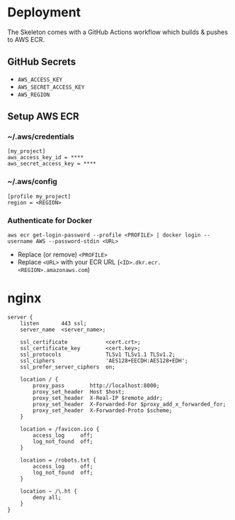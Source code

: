 # Deployment

The Skeleton comes with a GitHub Actions workflow which builds & pushes to AWS ECR.

## GitHub Secrets

- `AWS_ACCESS_KEY`
- `AWS_SECRET_ACCESS_KEY`
- `AWS_REGION`

## Setup AWS ECR

### ~/.aws/credentials

```
[my_project]
aws_access_key_id = ****
aws_secret_access_key = ****
```

### ~/.aws/config

```
[profile my_project]
region = <REGION>
```

### Authenticate for Docker

```
aws ecr get-login-password --profile <PROFILE> | docker login --username AWS --password-stdin <URL>
```

- Replace (or remove) `<PROFILE>`
- Replace `<URL>` with your ECR URL (`<ID>.dkr.ecr.<REGION>.amazonaws.com`)

# nginx

```nginx
server {
    listen       443 ssl;
    server_name  <server_name>;

    ssl_certificate            <cert.crt>;
    ssl_certificate_key        <cert.key>;
    ssl_protocols              TLSv1 TLSv1.1 TLSv1.2;
    ssl_ciphers                'AES128+EECDH:AES128+EDH';
    ssl_prefer_server_ciphers  on;
    
    location / {
        proxy_pass        http://localhost:8000;
        proxy_set_header  Host $host;
        proxy_set_header  X-Real-IP $remote_addr;
        proxy_set_header  X-Forwarded-For $proxy_add_x_forwarded_for;
        proxy_set_header  X-Forwarded-Proto $scheme;
    }

    location = /favicon.ico {
        access_log     off;
        log_not_found  off;
    }

    location = /robots.txt {
        access_log     off;
        log_not_found  off;
    }

    location ~ /\.ht {
        deny all;
    }
}
```

